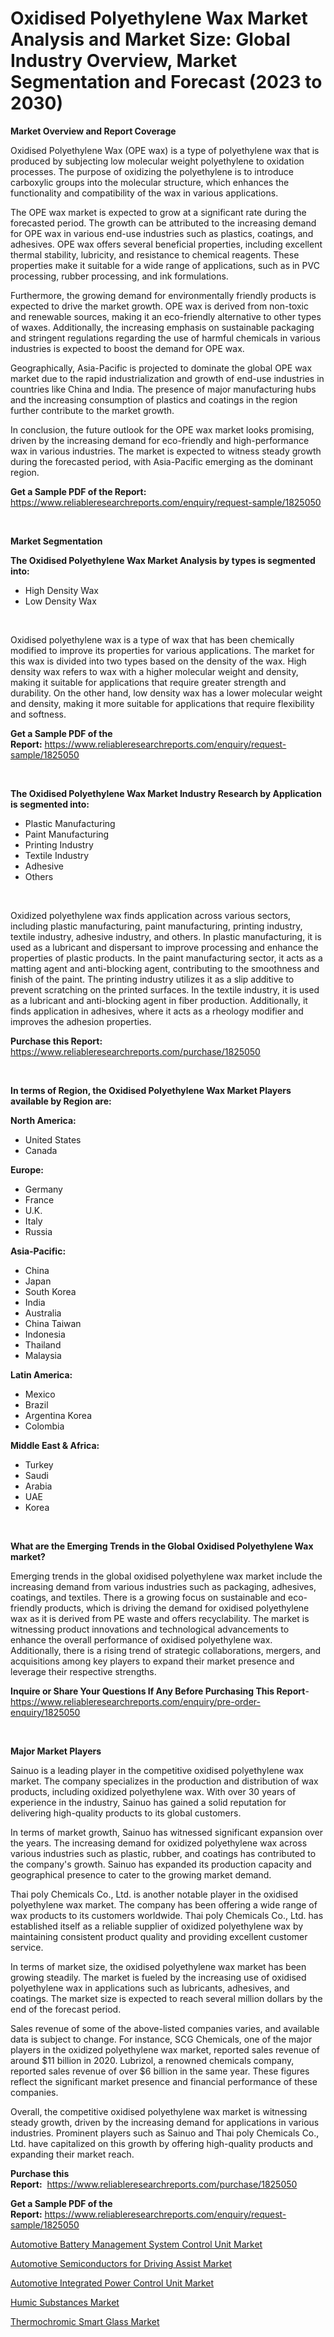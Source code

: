<p><h1>Oxidised Polyethylene Wax Market Analysis and Market Size: Global Industry Overview, Market Segmentation and Forecast (2023 to 2030)</h1></p><p><strong>Market Overview and Report Coverage</strong></p>
<p><p>Oxidised Polyethylene Wax (OPE wax) is a type of polyethylene wax that is produced by subjecting low molecular weight polyethylene to oxidation processes. The purpose of oxidizing the polyethylene is to introduce carboxylic groups into the molecular structure, which enhances the functionality and compatibility of the wax in various applications.</p><p>The OPE wax market is expected to grow at a significant rate during the forecasted period. The growth can be attributed to the increasing demand for OPE wax in various end-use industries such as plastics, coatings, and adhesives. OPE wax offers several beneficial properties, including excellent thermal stability, lubricity, and resistance to chemical reagents. These properties make it suitable for a wide range of applications, such as in PVC processing, rubber processing, and ink formulations.</p><p>Furthermore, the growing demand for environmentally friendly products is expected to drive the market growth. OPE wax is derived from non-toxic and renewable sources, making it an eco-friendly alternative to other types of waxes. Additionally, the increasing emphasis on sustainable packaging and stringent regulations regarding the use of harmful chemicals in various industries is expected to boost the demand for OPE wax.</p><p>Geographically, Asia-Pacific is projected to dominate the global OPE wax market due to the rapid industrialization and growth of end-use industries in countries like China and India. The presence of major manufacturing hubs and the increasing consumption of plastics and coatings in the region further contribute to the market growth.</p><p>In conclusion, the future outlook for the OPE wax market looks promising, driven by the increasing demand for eco-friendly and high-performance wax in various industries. The market is expected to witness steady growth during the forecasted period, with Asia-Pacific emerging as the dominant region.</p></p>
<p><strong>Get a Sample PDF of the Report:</strong> <a href="https://www.reliableresearchreports.com/enquiry/request-sample/1825050">https://www.reliableresearchreports.com/enquiry/request-sample/1825050</a></p>
<p>&nbsp;</p>
<p><strong>Market Segmentation</strong></p>
<p><strong>The Oxidised Polyethylene Wax Market Analysis by types is segmented into:</strong></p>
<p><ul><li>High Density Wax</li><li>Low Density Wax</li></ul></p>
<p>&nbsp;</p>
<p><p>Oxidised polyethylene wax is a type of wax that has been chemically modified to improve its properties for various applications. The market for this wax is divided into two types based on the density of the wax. High density wax refers to wax with a higher molecular weight and density, making it suitable for applications that require greater strength and durability. On the other hand, low density wax has a lower molecular weight and density, making it more suitable for applications that require flexibility and softness.</p></p>
<p><strong>Get a Sample PDF of the Report:</strong>&nbsp;<a href="https://www.reliableresearchreports.com/enquiry/request-sample/1825050">https://www.reliableresearchreports.com/enquiry/request-sample/1825050</a></p>
<p>&nbsp;</p>
<p><strong>The Oxidised Polyethylene Wax Market Industry Research by Application is segmented into:</strong></p>
<p><ul><li>Plastic Manufacturing</li><li>Paint Manufacturing</li><li>Printing Industry</li><li>Textile Industry</li><li>Adhesive</li><li>Others</li></ul></p>
<p>&nbsp;</p>
<p><p>Oxidized polyethylene wax finds application across various sectors, including plastic manufacturing, paint manufacturing, printing industry, textile industry, adhesive industry, and others. In plastic manufacturing, it is used as a lubricant and dispersant to improve processing and enhance the properties of plastic products. In the paint manufacturing sector, it acts as a matting agent and anti-blocking agent, contributing to the smoothness and finish of the paint. The printing industry utilizes it as a slip additive to prevent scratching on the printed surfaces. In the textile industry, it is used as a lubricant and anti-blocking agent in fiber production. Additionally, it finds application in adhesives, where it acts as a rheology modifier and improves the adhesion properties.</p></p>
<p><strong>Purchase this Report:</strong>&nbsp; <a href="https://www.reliableresearchreports.com/purchase/1825050">https://www.reliableresearchreports.com/purchase/1825050</a></p>
<p>&nbsp;</p>
<p><strong>In terms of Region, the Oxidised Polyethylene Wax Market Players available by Region are:</strong></p>
<p>
    <p> <strong> North America: </strong>
        <ul>
            <li>United States</li>
            <li>Canada</li>
        </ul>
        </p> 
    <p> <strong> Europe: </strong>
        <ul>
            <li>Germany</li>
            <li>France</li>
            <li>U.K.</li>
            <li>Italy</li>
            <li>Russia</li>
        </ul>
        </p> 
    <p> <strong> Asia-Pacific: </strong>
        <ul>
            <li>China</li>
            <li>Japan</li>
            <li>South Korea</li>
            <li>India</li>
            <li>Australia</li>
            <li>China Taiwan</li>
            <li>Indonesia</li>
            <li>Thailand</li>
            <li>Malaysia</li>
        </ul>
        </p> 
    <p> <strong> Latin America: </strong>
        <ul>
            <li>Mexico</li>
            <li>Brazil</li>
            <li>Argentina Korea</li>
            <li>Colombia</li>
        </ul>
        </p> 
    <p> <strong> Middle East & Africa: </strong>
        <ul>
            <li>Turkey</li>
            <li>Saudi</li>
            <li>Arabia</li>
            <li>UAE</li>
            <li>Korea</li>
        </ul>
    </p>
    </p>
<p>&nbsp;</p>
<p><strong>What are the Emerging Trends in the Global Oxidised Polyethylene Wax market?</strong></p>
<p><p>Emerging trends in the global oxidised polyethylene wax market include the increasing demand from various industries such as packaging, adhesives, coatings, and textiles. There is a growing focus on sustainable and eco-friendly products, which is driving the demand for oxidised polyethylene wax as it is derived from PE waste and offers recyclability. The market is witnessing product innovations and technological advancements to enhance the overall performance of oxidised polyethylene wax. Additionally, there is a rising trend of strategic collaborations, mergers, and acquisitions among key players to expand their market presence and leverage their respective strengths.</p></p>
<p><strong>Inquire or Share Your Questions If Any Before Purchasing This Report</strong>- <a href="https://www.reliableresearchreports.com/enquiry/pre-order-enquiry/1825050">https://www.reliableresearchreports.com/enquiry/pre-order-enquiry/1825050</a></p>
<p>&nbsp;</p>
<p><strong>Major Market Players</strong></p>
<p><p>Sainuo is a leading player in the competitive oxidised polyethylene wax market. The company specializes in the production and distribution of wax products, including oxidized polyethylene wax. With over 30 years of experience in the industry, Sainuo has gained a solid reputation for delivering high-quality products to its global customers. </p><p>In terms of market growth, Sainuo has witnessed significant expansion over the years. The increasing demand for oxidized polyethylene wax across various industries such as plastic, rubber, and coatings has contributed to the company's growth. Sainuo has expanded its production capacity and geographical presence to cater to the growing market demand. </p><p>Thai poly Chemicals Co., Ltd. is another notable player in the oxidised polyethylene wax market. The company has been offering a wide range of wax products to its customers worldwide. Thai poly Chemicals Co., Ltd. has established itself as a reliable supplier of oxidized polyethylene wax by maintaining consistent product quality and providing excellent customer service. </p><p>In terms of market size, the oxidised polyethylene wax market has been growing steadily. The market is fueled by the increasing use of oxidised polyethylene wax in applications such as lubricants, adhesives, and coatings. The market size is expected to reach several million dollars by the end of the forecast period.</p><p>Sales revenue of some of the above-listed companies varies, and available data is subject to change. For instance, SCG Chemicals, one of the major players in the oxidized polyethylene wax market, reported sales revenue of around $11 billion in 2020. Lubrizol, a renowned chemicals company, reported sales revenue of over $6 billion in the same year. These figures reflect the significant market presence and financial performance of these companies.</p><p>Overall, the competitive oxidised polyethylene wax market is witnessing steady growth, driven by the increasing demand for applications in various industries. Prominent players such as Sainuo and Thai poly Chemicals Co., Ltd. have capitalized on this growth by offering high-quality products and expanding their market reach.</p></p>
<p><strong>Purchase this Report:</strong>&nbsp;&nbsp;<a href="https://www.reliableresearchreports.com/purchase/1825050">https://www.reliableresearchreports.com/purchase/1825050</a></p>
<p></p>
<p><strong>Get a Sample PDF of the Report:</strong>&nbsp;<a href="https://www.reliableresearchreports.com/enquiry/request-sample/1825050">https://www.reliableresearchreports.com/enquiry/request-sample/1825050</a></p>
<p><p><a href="https://medium.com/@rfadda741254/automotive-battery-management-system-control-unit-market-size-cagr-trends-2024-2030-238eb3cf3673">Automotive Battery Management System Control Unit Market</a></p><p><a href="https://medium.com/@azadyoi012547/analyzing-automotive-semiconductors-for-driving-assist-market-global-industry-perspective-and-187c87f979aa">Automotive Semiconductors for Driving Assist Market</a></p><p><a href="https://medium.com/@adibooy632501/automotive-integrated-power-control-unit-market-size-reveals-the-best-marketing-channels-in-global-dae81845d871">Automotive Integrated Power Control Unit Market</a></p><p><a href="https://github.com/castoriffic/Market-Research-Report-List-1/blob/main/humic-substances-market.md">Humic Substances Market</a></p><p><a href="https://github.com/mabutironaldo/Market-Research-Report-List-1/blob/main/thermochromic-smart-glass-market.md">Thermochromic Smart Glass Market</a></p></p>